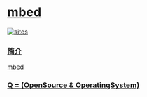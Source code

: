 ﻿# [mbed](https://github.com/OS-Q/mbed)

[![sites](http://182.61.61.133/link/resources/OSQ.png)](http://www.OS-Q.com)

### [简介](https://github.com/OS-Q/mbed/wiki)

[ mbed](https://github.com/OS-Q/mbed)

### [Q = (OpenSource & OperatingSystem) ](http://www.OS-Q.com)
